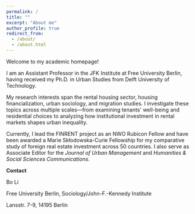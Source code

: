 ```yaml
---
permalink: /
title: ""
excerpt: "About me"
author_profile: true
redirect_from: 
  - /about/
  - /about.html
---
```


Welcome to my academic homepage!

I am an Assistant Professor in the JFK Institute at Free University Berlin, having received my Ph.D. in Urban Studies from Delft University of Technology.

My research interests span the rental housing sector, housing financialization, urban sociology, and migration studies. I investigate these topics across multiple scales—from examining tenants' well-being and residential choices to analyzing how institutional investment in rental markets shapes urban inequality.

Currently, I lead the FINRENT project as an NWO Rubicon Fellow and have been awarded a Marie Skłodowska-Curie Fellowship for my comparative study of foreign real estate investment across 50 countries. I also serve as Associate Editor for the *Journal of Urban Management* and *Humanities & Social Sciences Communications*.

**Contact**

Bo Li

Free University Berlin, Sociology/John-F.-Kennedy Institute

Lansstr. 7-9, 14195 Berlin


